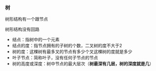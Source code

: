 ### 树

树形结构有一个跟节点

树形结构没有回路

- 结点：指树中的一个元素
- 结点的度：指节点拥有的子树的个数，二叉树的度不大于2
- 树的度：这棵树有最多叉的节点有多少个叉这棵树的度就是多少
- 叶子节点：简称叶子，没有任何子节点的节点
- 树的高度或深度：树中节点的最大层次（**树最深有几层，树的深度就是几**）